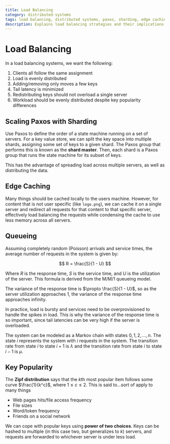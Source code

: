 ```yaml
---
title: Load Balancing
category: distributed-systems
tags: load balancing, distributed systems, paxos, sharding, edge caching, queueing, zipf distribution
description: Explains load balancing strategies and their implications on distributed systems.
---
```


# Load Balancing

In a load balancing systems, we want the following:

1. Clients all follow the same assignment
2. Load is evenly distributed
3. Adding/removing only moves a few keys
4. Tail latency is minimized
5. Redistributing keys should not overload a single server
6. Workload should be evenly distributed despite key popularity differences

## Scaling Paxos with Sharding

Use Paxos to define the order of a state machine running on a set of servers. For a key value store, we can split the key space into multiple shards, assigning some set of keys to a given shard. The Paxos group that performs this is known as the **shard master**. Then, each shard is a Paxos group that runs the state machine for its subset of keys.

This has the advantage of spreading load across multiple servers, as well as distributing the data.

## Edge Caching

Many things should be cached locally to the users machine. However, for content that is not user specific (like `logo.png`), we can cache it on a single server and redirect all requests for that content to that specific server, effectively load balancing the requests while condensing the cache to use less memory across all servers.

## Queueing

Assuming completely random (Poisson) arrivals and service times, the average number of requests in the system is given by:

$$
R = \frac{S}{1 - U}
$$

Where $R$ is the response time, $S$ is the service time, and $U$ is the utilization of the server. This formula is derived from the M/M/1 queueing model.

The variance of the response time is $\propto \frac{S}{1 - U}$, so as the server utilization approaches 1, the variance of the response time approaches infinity.

In practice, load is bursty and services need to be overprovisioned to handle the spikes in load. This is why the variance of the response time is so important, since tail latencies can be very high if the server is overloaded.

The system can be modeled as a Markov chain with states $0, 1, 2, \ldots, n$. The state $i$ represents the system with $i$ requests in the system. The transition rate from state $i$ to state $i+1$ is $\lambda$ and the transition rate from state $i$ to state $i-1$ is $\mu$.

## Key Popularity

The **Zipf distribution** says that the $k$th most popular item follows some curve $\frac{1}{k^c}$, where $1 \le c \le 2$. This is said to...sort of apply to many things

- Web pages hits/file access frequency
- File sizes
- Word/token frequency
- Friends on a social network

We can cope with popular keys using **power of two choices**. Keys can be hashed to multiple (in this case two, but generalizes to $k$) servers, and requests are forwarded to whichever server is under less load.